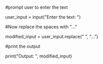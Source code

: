 
#prompt user to enter the text

  

user_input = input("Enter the text: ")

  

#Now replace the spaces with "..."

  

modified_input = user_input.replace(" ", "...")

  

#print the output

  

print("Output: ", modified_input)